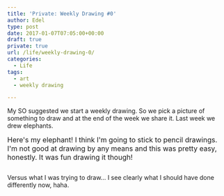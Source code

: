 ```yaml
---
title: 'Private: Weekly Drawing #0'
author: Edel
type: post
date: 2017-01-07T07:05:00+00:00
draft: true
private: true
url: /life/weekly-drawing-0/
categories:
  - Life
tags:
  - art
  - weekly drawing

---
```

My SO suggested we start a weekly drawing. So we pick a picture of something to draw and at the end of the week we share it. Last week we drew elephants.

<span style="font-size: 16px;">Here's my elephant! I think I'm going to stick to pencil drawings. I'm not good at drawing by any means and this was pretty easy, honestly. It was fun drawing it though!</span>

[<img src="https://i2.wp.com/edelgrace.me/blog/wp-content/uploads/2017/01/wp-image-297330053jpg.jpg?resize=663%2C1179" alt="" class="wp-image-56 alignnone size-full"  data-recalc-dims="1" />][1]

Versus what I was trying to draw&#8230; I see clearly what I should have done differently now, haha.

[<img data-attachment-id="59" data-permalink="http://edelgrace.me/blog/life/weekly-drawing-0/attachment/wp-1483424036395-png/" data-orig-file="https://i2.wp.com/edelgrace.me/blog/wp-content/uploads/2017/01/wp-1483424036395.png?fit=980%2C555" data-orig-size="980,555" data-comments-opened="1" data-image-meta="{&quot;aperture&quot;:&quot;0&quot;,&quot;credit&quot;:&quot;&quot;,&quot;camera&quot;:&quot;&quot;,&quot;caption&quot;:&quot;&quot;,&quot;created_timestamp&quot;:&quot;0&quot;,&quot;copyright&quot;:&quot;&quot;,&quot;focal_length&quot;:&quot;0&quot;,&quot;iso&quot;:&quot;0&quot;,&quot;shutter_speed&quot;:&quot;0&quot;,&quot;title&quot;:&quot;&quot;,&quot;orientation&quot;:&quot;0&quot;}" data-image-title="wp-1483424036395.png" data-image-description="" data-medium-file="https://i2.wp.com/edelgrace.me/blog/wp-content/uploads/2017/01/wp-1483424036395.png?fit=300%2C170" data-large-file="https://i2.wp.com/edelgrace.me/blog/wp-content/uploads/2017/01/wp-1483424036395.png?fit=663%2C375" src="https://i2.wp.com/edelgrace.me/blog/wp-content/uploads/2017/01/wp-1483424036395.png?resize=663%2C375" alt="" class="wp-image-59 alignnone size-full" srcset="https://i2.wp.com/edelgrace.me/blog/wp-content/uploads/2017/01/wp-1483424036395.png?w=980 980w, https://i2.wp.com/edelgrace.me/blog/wp-content/uploads/2017/01/wp-1483424036395.png?resize=300%2C170 300w, https://i2.wp.com/edelgrace.me/blog/wp-content/uploads/2017/01/wp-1483424036395.png?resize=768%2C435 768w" sizes="(max-width: 663px) 100vw, 663px" data-recalc-dims="1" />][2]

 [1]: https://i2.wp.com/edelgrace.me/blog/wp-content/uploads/2017/01/wp-image-297330053jpg.jpg
 [2]: https://i2.wp.com/edelgrace.me/blog/wp-content/uploads/2017/01/wp-1483424036395.png